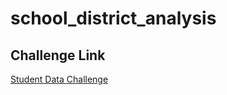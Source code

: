 # school_district_analysis

## Challenge Link
[Student Data Challenge](student_data_challenge.ipynb)
